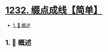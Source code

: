 # [1232. 缀点成线【简单】](https://github.com/tnotesjs/TNotes.leetcode/tree/main/notes/1232.%20%E7%BC%80%E7%82%B9%E6%88%90%E7%BA%BF%E3%80%90%E7%AE%80%E5%8D%95%E3%80%91)

<!-- region:toc -->

- [1. 📝 概述](#1--概述)

<!-- endregion:toc -->

## 1. 📝 概述
